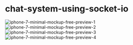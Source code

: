 # chat-system-using-socket-io
![iphone-7-minimal-mockup-free-preview-1](https://user-images.githubusercontent.com/77555217/152663162-3642a0df-b4b6-4da6-9410-e35fa938fbb8.png)
![iphone-7-minimal-mockup-free-preview-2](https://user-images.githubusercontent.com/77555217/152663166-969fe45e-7b4b-4c1f-bfa3-27cced16648a.png)
![iphone-7-minimal-mockup-free-preview-3](https://user-images.githubusercontent.com/77555217/152663168-f3edd2c1-127c-498b-a7b6-ef4bcd2d1fbc.png)
![iphone-7-minimal-mockup-free-preview-4](https://user-images.githubusercontent.com/77555217/152663169-9166ed01-fcf9-422f-96c1-50e59e2ce79c.png)
